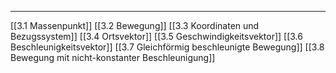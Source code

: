 ***

[[3.1 Massenpunkt]]
[[3.2 Bewegung]]
[[3.3 Koordinaten und Bezugssystem]]
[[3.4 Ortsvektor]]
[[3.5 Geschwindigkeitsvektor]]
[[3.6 Beschleunigkeitsvektor]]
[[3.7 Gleichförmig beschleunigte Bewegung]]
[[3.8 Bewegung mit nicht-konstanter Beschleunigung]]
